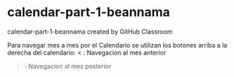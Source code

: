 # calendar-part-1-beannama
calendar-part-1-beannama created by GitHub Classroom

Para navegar mes a mes por el Calendario se utilizan los botones arriba a la derecha del calendario:
< : Navegacion al mes anterior
> : Navegacion al mes posterior
